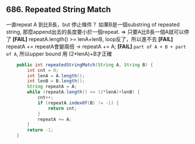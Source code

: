 ## 686. Repeated String Match


一直repeat A 到比B長，but 停止條件？
如果B是一個substring of repeated string, 那麼append出去的長度要小於一個repeat.
=> 只要A比B長一個A就可以停了
**[FAIL]** repeatA.length() >= lenA+lenB, loop反了，所以進不去
**[FAIL]** repeatA += repeatA會變兩倍 -> repeatA += A;
**[FAIL]** `part of A + B + part of A`, 所以upper bound 用 (2*lenA)+B才正確

```java
    public int repeatedStringMatch(String A, String B) {
        int cnt = 0;
        int lenA = A.length();
        int lenB = B.length();
        String repeatA = A;
        while (repeatA.length() <= (2*lenA)+lenB) {
            cnt++;
            if (repeatA.indexOf(B) != -1) {
                return cnt;
            }
            repeatA += A;
        }
        return -1;
    }
```